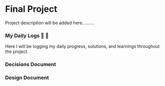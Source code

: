 # Final Project
Project description will be added here..........

### My Daily Logs 📓 :notebook:
Here I will be logging my daily progress, solutions, and learnings throughout the project.

### Decisions Document

### Design Document